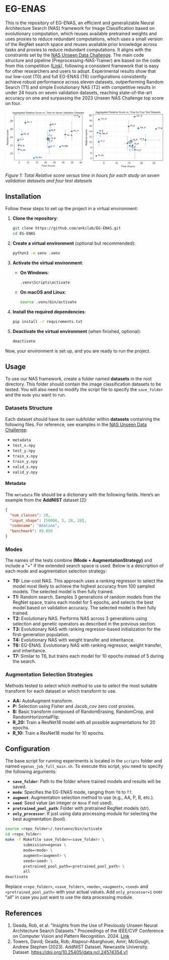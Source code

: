# EG-ENAS

This is the repository of EG-ENAS, an efficient and generalizable Neural Architecture Search (NAS) framework for Image Classification based on evolutionary computation, which reuses available pretrained weights and uses proxies to reduce redundant computations, which uses a small version of the RegNet search space and reuses available prior knowledge across tasks and  proxies to reduce redundant computations. It aligns with the constraints set by the [NAS Unseen Data Challenge](https://github.com/Towers-D/NAS-Unseen-Datasets). The main code structure and pipeline (Preprocessing-NAS-Trainer) are based on the code from this competition ([Link](https://github.com/Towers-D/NAS-Comp-Starter-Kit)), following a consistent framework that is easy for other researchers and users to adopt. Experimental results show that our low-cost (T0) and full EG-ENAS (T6) configurations consistently achieve robust performance across eleven datasets, outperforming Random Search (T1) and simple Evolutionary NAS (T2) with competitive results in under 24 hours on seven validation datasets, reaching state-of-the-art accuracy on one and surpassing the 2023 Unseen NAS Challenge top score on four.

![Figure 1: Model Architecture](images/relative_scores_b.png)

*Figure 1: Total Relative score versus time in hours for each study on seven validation datasets and four test datasets*

## Installation
Follow these steps to set up the project in a virtual environment:

1. **Clone the repository**:
   ```bash
   git clone https://github.com/ankilab/EG-ENAS.git
   cd EG-ENAS
   ```

2. **Create a virtual environment** (optional but recommended):
   ```bash
   python3 -m venv .venv
   ```

3. **Activate the virtual environment**:
   - **On Windows**:
     ```bash
     .venv\Scripts\activate
     ```
   - **On macOS and Linux**:
     ```bash
     source .venv/bin/activate
     ```

4. **Install the required dependencies**:
   ```bash
   pip install -r requirements.txt
   ```

5. **Deactivate the virtual environment** (when finished, optional):
   ```bash
   deactivate
   ```

Now, your environment is set up, and you are ready to run the project.

## Usage 

To use our NAS framework, create a folder named **datasets** in the root directory. This folder should contain the image classification datasets to be tested. You will also need to modify the script file to specify the `save_folder` and the `mode` you want to run.

### Datasets Structure

Each dataset should have its own subfolder within **datasets** containing the following files. For reference, see examples in the [NAS Unseen Data Challenge](https://github.com/Towers-D/NAS-Unseen-Datasets):

- `metadata`
- `test_x.npy`
- `test_y.npy`
- `train_x.npy`
- `train_y.npy`
- `valid_x.npy`
- `valid_y.npy`

#### Metadata

The `metadata` file should be a dictionary with the following fields. Here’s an example from the **AddNIST** dataset [2]:

```json
{
  "num_classes": 20,
  "input_shape": [50000, 3, 28, 28],
  "codename": "Adaline",
  "benchmark": 89.850
}
```

### Modes
The names of the tests combine **(Mode + AugmentationStrategy)** and include a "+" if the extended search space is used. Below is a description of each mode and augmentation selection strategy:

- **T0:** Low-cost NAS. This approach uses a ranking regressor to select the model most likely to achieve the highest accuracy from 100 sampled models. The selected model is then fully trained.
- **T1:** Random search. Samples 3 generations of random models from the RegNet space, trains each model for 5 epochs, and selects the best model based on validation accuracy. The selected model is then fully trained.
- **T2:** Evolutionary NAS. Performs NAS across 3 generations using selection and genetic operators as described in the previous section.
- **T3:** Evolutionary NAS with ranking regressor-based initialization for the first-generation population.
- **T4:** Evolutionary NAS with weight transfer and inheritance.
- **T6:** EG-ENAS. Evolutionary NAS with ranking regressor, weight transfer, and inheritance.
- **T7:** Similar to T6, but trains each model for 10 epochs instead of 5 during the search.

### Augmentation Selection Strategies
Methods tested to select which method to use to select the most suitable transform for each dataset or which transform to use.

- **AA:** AutoAugment transform.
- **P:** Selection using Fisher and Jacob_cov zero cost proxies.
- **B:** Basic transform composed of RandomErasing, RandomCrop, and RandomHorizontalFlip.
- **R_20:** Train a ResNet18 model with all possible augmentations for 20 epochs.
- **R_10:** Train a ResNet18 model for 10 epochs.


## Configuration
The base script for running experiments is located in the `scripts` folder and named `egenas_job_full_main.sh`. To execute this script, you need to specify the following arguments:

- **`save_folder`**: Path to the folder where trained models and results will be saved.
- **`mode`**: Specifies the EG-ENAS mode, ranging from `T0` to `T7`.
- **`augment`**: Augmentation selection method to use (e.g., AA, P, B, etc.).
- **`seed`**: Seed value (an integer or `None` if not used).
- **`pretrained_pool_path`**: Folder with pretrained RegNet models (str).
- **`only_processor`**: If just using data processing module for selecting the best augmentation (bool).

```bash
source <repo_folder>/.testvenv/bin/activate
cd <repo_folder>
make -f Makefile save_folder=<save_folder> \
        submission=egenas \
        mode=<mode> \
        augment=<augment> \
        seed=<seed> \
        pretrained_pool_path=<pretrained_pool_path> \
        all
deactivate
```

Replace `<repo_folder>`, `<save_folder>`, `<mode>`, `<augment>`, `<seed>` and `<pretrained_pool_path>` with your actual values. Add `only_processor=1` over "all" in case you just want to use the data processing module. 

<!-- ## Contact

 If you have any questions or need access to the ranking regressor models for the initial generation's population, as well as the pre-trained pool for initializing model weights, please feel free to reach out.

📧 [mateo.avila@fau.de](mailto:mateo.avila@fau.de) -->

## References

1. Geada, Rob, et al. "Insights from the Use of Previously Unseen Neural Architecture Search Datasets." Proceedings of the IEEE/CVF Conference on Computer Vision and Pattern Recognition. 2024. [Link](https://arxiv.org/abs/2404.02189)
2. Towers, David; Geada, Rob; Atapour-Abarghouei, Amir; McGough, Andrew Stephen (2023). AddNIST Dataset. Newcastle University. Dataset. https://doi.org/10.25405/data.ncl.24574354.v1